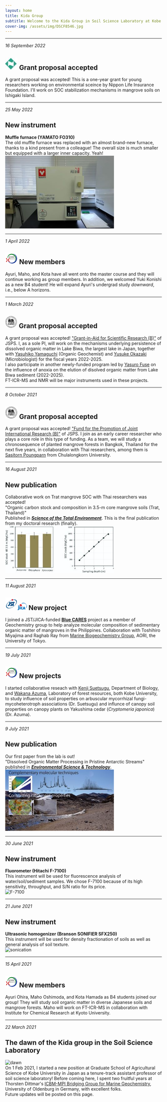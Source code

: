 ```yaml
---
layout: home
title: Kida Group
subtitle: Welcome to the Kida Group in Soil Science Laboratory at Kobe University!
cover-img: /assets/img/DSCF8546.jpg
---
```

***
_16 September 2022_
## ![Nissei](/assets/img/hd_logo01.jpg) Grant proposal accepted
A grant proposal was accepted! This is a one-year grant for young researchers working on environmental sceince by Nippon Life Insurance Foundation. I'll work on SOC stabilization mechanisms in mangrove soils on Ishigaki Island.

***
_25 May 2022_
## New instrument
**Muffle furnace (YAMATO FO310)**  
The old muffle furnace was replaced with an almost brand-new furnace, thanks to a kind present from a colleague! The overall size is much smaller but equipped with a larger inner capacity. Yeah!  
![muffle](/assets/img/DSCF0026.jpg)

***
_1 April 2022_
## ![KobeU](/assets/img/KobeU1.jpg) New members
Ayuri, Maho, and Kota have all went onto the master course and they will continue working as group members.
In addition, we welcomed Yuki Konishi as a new B4 student! He will expand Ayuri's undergrad study *downward*, i.e., below A horizons.

***
_1 March 2022_
## ![JSPS](/assets/img/JSPS.jpg) Grant proposal accepted
A grant proposal was accepted! ["Grant-in-Aid for Scientific Research (B)"](https://www.jsps.go.jp/english/e-grants/grants01.html) of JSPS. I, as a sole PI, will work on the mechanisms underlying persistence of dissolved organic matter in Lake Biwa, the largest lake in Japan, together with [Yasuhiko Yamaguchi](https://sites.google.com/view/y-t-yamaguchi/home-english/about-me?authuser=0) (Organic Geochemist) and [Yusuke Okazaki](https://yusukeokazaki.weebly.com/profile-english.html) (Microbiologist) for the fiscal years 2022-2025.  
I also participate in another newly-funded program led by [Yasuro Fuse](https://www.hyokadb.jim.kit.ac.jp/profile/en.c532efa723328619125d40601d18f522.html) on the influence of anoxia on the elution of disolved organic matter from Lake Biwa sediment (2022-2025).  
FT-ICR-MS and NMR will be major instruments used in these projects.

***
_8 October 2021_
## ![JSPS](/assets/img/JSPS1.jpg) Grant proposal accepted
A grant proposal was accepted! ["Fund for the Promotion of Joint International Research (B)"](https://www.jsps.go.jp/english/e-grants/grants01.html) of JSPS. I join as an early career researcher who plays a core role in this type of funding. As a team, we will study a chronosequence of planted mangrove forests in Bangkok, Thailand for the next five years, in collaboration with Thai researchers, among them is [Sasitorn Poungparn](http://www.botany.sc.chula.ac.th/?p=973) from Chulalongkorn University.

***
_16 August 2021_
## New publication
Collaborative work on Trat mangrove SOC with Thai researchers was accepted!  
"Organic carbon stock and composition in 3.5-m core mangrove soils (Trat, Thailand)"  
Published in [***Science of the Total Environment***](https://www.sciencedirect.com/science/article/abs/pii/S0048969721047574).
This is the final publication from my doctoral research (finally).  
![TratSOM](/assets/img/TratSOM.jpg)

***
_11 August 2021_
## ![JST](/assets/img/JST1.jpg)![JICA](/assets/img/JICA1.jpg) New project
I joined a JST/JICA-funded [**Blue CARES**](https://www.jst.go.jp/global/english/kadai/h2802_pilipinas.html) project as a member of Geochemistry group to help analyze molecular composition of sedimentary organic matter of mangroves in the Philippines. Collaboration with Toshihiro Miyajima and Raghab Ray from [Marine Biogeochemistry Group](http://bg.aori.u-tokyo.ac.jp/en/), AORI, the University of Tokyo.

***
_19 July 2021_
## ![KobeU](/assets/img/KobeU1.jpg) New projects
I started collaborative reseach with [Kenji Suetsugu](https://sites.google.com/site/suetsuguen/), Department of Biology, and [Wakana Azuma](https://forestry-kobe.jimdofree.com/%E3%83%A1%E3%83%B3%E3%83%90%E3%83%BC/), Laboratory of forest resources, both Kobe University, to study influence of soil properties on arbuscular mycorrhizal fungi-mycoheterotroph associations (Dr. Suetsugu) and influnce of canopy soil properties on canopy plants on Yakushima cedar (*Cryptomeria japonica*) (Dr. Azuma).

***
_9 July 2021_
## New publication
Our first paper from the lab is out!  
"Dissolved Organic Matter Processing in Pristine Antarctic Streams"  
published in [***Environmental Science & Technology***](https://pubs.acs.org/doi/10.1021/acs.est.1c03163).  
![Antarcticstream](/assets/img/Antarcticstream.jpg)

***
_30 June 2021_
## New instrument
**Fluorometer (Hitachi F-7100)**  
This instrument will be used for fluorescence analysis of water/soil/sediment samples.  We chose F-7100 because of its high sensitivity, throughput, and S/N ratio for its price.  
![F-7100](/assets/img/DSCF0009.jpg)

***
_21 June 2021_
## New instrument
**Ultrasonic homogenizer (Branson SONIFIER SFX250)**  
This instrument will be used for density fractionation of soils as well as general analysis of soil texture.  
![sonication](/assets/img/DSCF0006.jpg)

***
_15 April 2021_
## ![KobeU](/assets/img/KobeU1.jpg) New members
Ayuri Ohira, Maho Oshimoda, and Kota Hamada as B4 students joined our group!
They will study soil organic matter in diverse Japanese soils and mangrove forests.
Maho will work on FT-ICR-MS in collaboration with Institute for Chemical Research at Kyoto University.

***
_22 March 2021_
## The dawn of the Kida group in the Soil Science Laboratory
![dawn](/assets/img/DSCF6406_350.jpg)  
On 1 Feb 2021, I started a new position at Graduate School of Agricultural Science of Kobe University in Japan as a tenure-track assistant professor of soil science laboratory!
Before coming here, I spent two fruitful years at Thorsten Dittmar's [ICBM-MPI Bridging Group for Marine Geochemistry](https://uol.de/en/icbm/marine-geochemistry), University of Oldenburg in Germany, with excellent folks.  
Future updates will be posted on this page.
